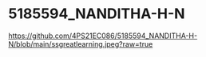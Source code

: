 # 5185594_NANDITHA-H-N
https://github.com/4PS21EC086/5185594_NANDITHA-H-N/blob/main/ssgreatlearning.jpeg?raw=true


